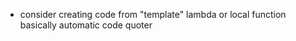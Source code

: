 - consider creating code from "template" lambda or local function  
  basically automatic code quoter